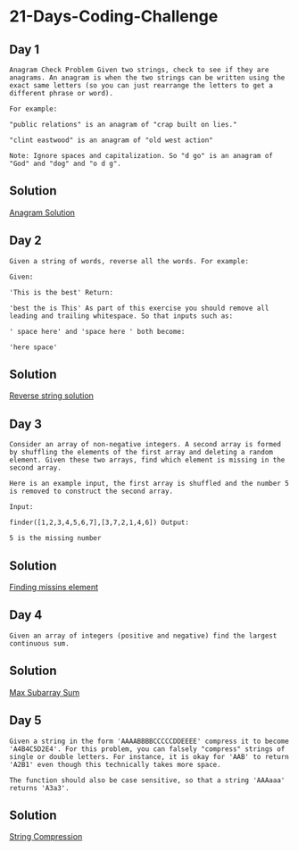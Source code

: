 # 21-Days-Coding-Challenge
 
## Day 1

```
Anagram Check Problem Given two strings, check to see if they are anagrams. An anagram is when the two strings can be written using the exact same letters (so you can just rearrange the letters to get a different phrase or word).

For example:

"public relations" is an anagram of "crap built on lies."

"clint eastwood" is an anagram of "old west action"

Note: Ignore spaces and capitalization. So "d go" is an anagram of "God" and "dog" and "o d g".
```
## Solution
[Anagram Solution](https://github.com/Anupmor1998/21-Days-Coding-Challenge/blob/master/day1.ipynb)

## Day 2

```
Given a string of words, reverse all the words. For example:

Given:

'This is the best' Return:

'best the is This' As part of this exercise you should remove all leading and trailing whitespace. So that inputs such as:

' space here' and 'space here ' both become:

'here space'
```
## Solution
[Reverse string solution](https://github.com/Anupmor1998/21-Days-Coding-Challenge/blob/master/day2.ipynb)

## Day 3

```
Consider an array of non-negative integers. A second array is formed by shuffling the elements of the first array and deleting a random element. Given these two arrays, find which element is missing in the second array.

Here is an example input, the first array is shuffled and the number 5 is removed to construct the second array.

Input:

finder([1,2,3,4,5,6,7],[3,7,2,1,4,6]) Output:

5 is the missing number
```
## Solution
[Finding missins element](https://github.com/Anupmor1998/21-Days-Coding-Challenge/blob/master/day3.ipynb)

## Day 4

```
Given an array of integers (positive and negative) find the largest continuous sum.
```
## Solution
[Max Subarray Sum](https://github.com/Anupmor1998/21-Days-Coding-Challenge/blob/master/day4.ipynb)

## Day 5

```
Given a string in the form 'AAAABBBBCCCCCDDEEEE' compress it to become 'A4B4C5D2E4'. For this problem, you can falsely "compress" strings of single or double letters. For instance, it is okay for 'AAB' to return 'A2B1' even though this technically takes more space.

The function should also be case sensitive, so that a string 'AAAaaa' returns 'A3a3'.
```
## Solution
[String Compression](https://github.com/Anupmor1998/21-Days-Coding-Challenge/blob/master/day5.ipynb)
